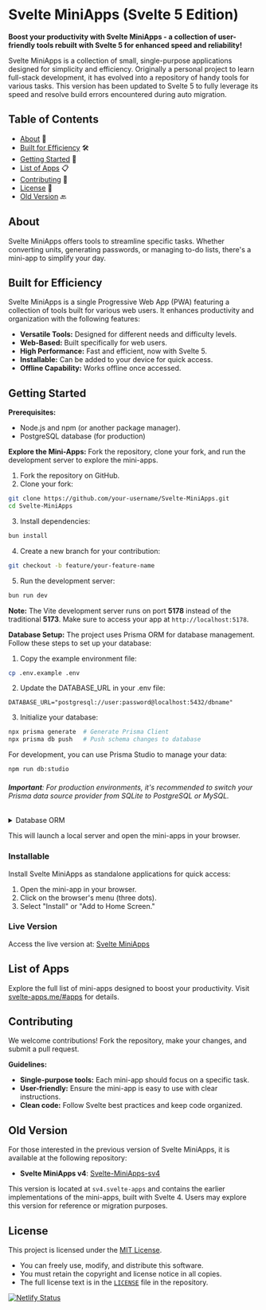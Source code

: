 # Svelte MiniApps (Svelte 5 Edition)

**Boost your productivity with Svelte MiniApps - a collection of user-friendly tools rebuilt with Svelte 5 for enhanced speed and reliability!**

Svelte MiniApps is a collection of small, single-purpose applications designed for simplicity and efficiency. Originally a personal project to learn full-stack development, it has evolved into a repository of handy tools for various tasks. This version has been updated to Svelte 5 to fully leverage its speed and resolve build errors encountered during auto migration.

## Table of Contents

- [About](#about) 📝
- [Built for Efficiency](#built-for-efficiency) 🛠️
- [Getting Started](#getting-started) 🏁
- [List of Apps](#list-of-apps) 📋
- [Contributing](#contributing) 🤝
- [License](#license) 📄
- [Old Version](#old-version) 🔙

## About

Svelte MiniApps offers tools to streamline specific tasks. Whether converting units, generating passwords, or managing to-do lists, there's a mini-app to simplify your day.

## Built for Efficiency

Svelte MiniApps is a single Progressive Web App (PWA) featuring a collection of tools built for various web users. It enhances productivity and organization with the following features:

- **Versatile Tools:** Designed for different needs and difficulty levels.
- **Web-Based:** Built specifically for web users.
- **High Performance:** Fast and efficient, now with Svelte 5.
- **Installable:** Can be added to your device for quick access.
- **Offline Capability:** Works offline once accessed.

## Getting Started

**Prerequisites:**

- Node.js and npm (or another package manager).
- PostgreSQL database (for production)

**Explore the Mini-Apps:**
Fork the repository, clone your fork, and run the development server to explore the mini-apps.

1. Fork the repository on GitHub.
2. Clone your fork:

```bash
git clone https://github.com/your-username/Svelte-MiniApps.git
cd Svelte-MiniApps
```

3. Install dependencies:

```bash
bun install
```

4. Create a new branch for your contribution:

```bash
git checkout -b feature/your-feature-name
```

5. Run the development server:

```bash
bun run dev
```

**Note:** The Vite development server runs on port **5178** instead of the traditional **5173**. Make sure to access your app at `http://localhost:5178`.

**Database Setup:**
The project uses Prisma ORM for database management. Follow these steps to set up your database:

1. Copy the example environment file:

```bash
cp .env.example .env
```

2. Update the DATABASE_URL in your .env file:

```env
DATABASE_URL="postgresql://user:password@localhost:5432/dbname"
```

3. Initialize your database:

```bash
npx prisma generate  # Generate Prisma Client
npx prisma db push   # Push schema changes to database
```

For development, you can use Prisma Studio to manage your data:

```bash
npm run db:studio
```

###### **Important**: For production environments, it's recommended to switch your Prisma data source provider from SQLite to PostgreSQL or MySQL.

<details>
    <summary>Database ORM</summary>
   <p style="background-color: #000; border-left: 5px solid #ccc; font-color:#fff; padding: 10px; margin: 20px 0;">
     The project uses Prisma ORM for database management. Prisma provides type-safe database access with great developer experience.
   </p>
 </details>

This will launch a local server and open the mini-apps in your browser.

### Installable

Install Svelte MiniApps as standalone applications for quick access:

1. Open the mini-app in your browser.
2. Click on the browser's menu (three dots).
3. Select "Install" or "Add to Home Screen."

### Live Version

Access the live version at: [Svelte MiniApps](https://svelte-apps.me/)

## List of Apps

Explore the full list of mini-apps designed to boost your productivity. Visit [svelte-apps.me/#apps](https://svelte-apps.me/#apps) for details.

## Contributing

We welcome contributions! Fork the repository, make your changes, and submit a pull request.

**Guidelines:**

- **Single-purpose tools:** Each mini-app should focus on a specific task.
- **User-friendly:** Ensure the mini-app is easy to use with clear instructions.
- **Clean code:** Follow Svelte best practices and keep code organized.

## Old Version

For those interested in the previous version of Svelte MiniApps, it is available at the following repository:

- **Svelte MiniApps v4**: [Svelte-MiniApps-sv4](https://github.com/Michael-Obele/Svelte-MiniApps-sv4)

This version is located at `sv4.svelte-apps` and contains the earlier implementations of the mini-apps, built with Svelte 4. Users may explore this version for reference or migration purposes.

## License

This project is licensed under the [MIT License](https://opensource.org/licenses/mit).

- You can freely use, modify, and distribute this software.
- You must retain the copyright and license notice in all copies.
- The full license text is in the [`LICENSE`](LICENSE) file in the repository.

[![Netlify Status](https://api.netlify.com/api/v1/badges/0d21d41b-36d1-4e3e-9d4a-897788f50b7b/deploy-status)](https://app.netlify.com/sites/svelte-mini-apps/deploys)
